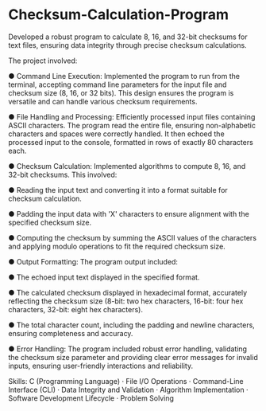 # Checksum-Calculation-Program
 Developed a robust program to calculate 8, 16, and 32-bit checksums for text files, ensuring data integrity through precise checksum calculations. 

The project involved:

● Command Line Execution: Implemented the program to run from the terminal, accepting command line parameters for the input file and checksum size (8, 16, or 32 bits). This design ensures the program is versatile and can handle various checksum requirements.

● File Handling and Processing: Efficiently processed input files containing ASCII characters. The program read the entire file, ensuring non-alphabetic characters and spaces were correctly handled. It then echoed the processed input to the console, formatted in rows of exactly 80 characters each.

● Checksum Calculation: Implemented algorithms to compute 8, 16, and 32-bit checksums. This involved:

  ● Reading the input text and converting it into a format suitable for checksum calculation.
 
  ● Padding the input data with 'X' characters to ensure alignment with the specified checksum size.
 
  ● Computing the checksum by summing the ASCII values of the characters and applying modulo operations to fit the required checksum size.

● Output Formatting: The program output included:

  ● The echoed input text displayed in the specified format.
 
  ● The calculated checksum displayed in hexadecimal format, accurately reflecting the checksum size (8-bit: two hex characters, 16-bit: four hex characters, 32-bit: eight hex characters).
 
  ● The total character count, including the padding and newline characters, ensuring completeness and accuracy.
 
● Error Handling: The program included robust error handling, validating the checksum size parameter and providing clear error messages for invalid inputs, ensuring user-friendly interactions and reliability.

Skills: C (Programming Language) · File I/O Operations · Command-Line Interface (CLI) · Data Integrity and Validation · Algorithm Implementation · Software Development Lifecycle · Problem Solving
